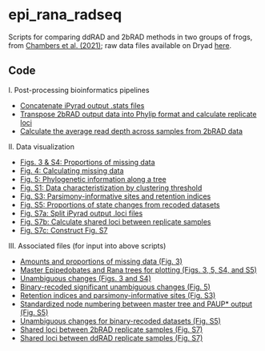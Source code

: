 # epi_rana_radseq

Scripts for comparing ddRAD and 2bRAD methods in two groups of frogs, from [Chambers et al. (2021)](LINKHERE); raw data files available on Dryad [here](LINKHERE).

## Code

I. Post-processing bioinformatics pipelines
* [Concatenate iPyrad output .stats files](https://github.com/eachambers/epi_rana_radseq/blob/master/scripts_data_processing/extract_data.ipynb)
* [Transpose 2bRAD output data into Phylip format and calculate replicate loci](https://github.com/eachambers/epi_rana_radseq/blob/master/scripts_data_processing/2bRADnative_processdata.R)
* [Calculate the average read depth across samples from 2bRAD data](https://github.com/eachambers/epi_rana_radseq/blob/master/scripts_data_processing/2bRAD_depth_stats.R)

II. Data visualization
* [Figs. 3 & S4: Proportions of missing data](https://github.com/eachambers/epi_rana_radseq/blob/master/scripts_data_visualization/Fig3_PAUP_analysis.R)
* [Fig. 4: Calculating missing data](https://github.com/eachambers/epi_rana_radseq/blob/master/scripts_data_visualization/Fig4_Missing_data.R)
* [Fig. 5: Phylogenetic information along a tree](https://github.com/eachambers/epi_rana_radseq/blob/master/scripts_data_visualization/Fig5_Recoded_significance_analysis.R)
* [Fig. S1: Data characteristization by clustering threshold](https://github.com/eachambers/epi_rana_radseq/blob/master/scripts_data_visualization/FigS1_Data_characterization.R)
* [Fig. S3: Parsimony-informative sites and retention indices](https://github.com/eachambers/epi_rana_radseq/blob/master/scripts_data_visualization/FigS3_Retention_index.R)
* [Fig. S5: Proportions of state changes from recoded datasets](https://github.com/eachambers/epi_rana_radseq/blob/master/scripts_data_visualization/FigS5_Dollo_analysis.R)
* [Fig. S7a: Split iPyrad output .loci files](https://github.com/eachambers/epi_rana_radseq/blob/master/scripts_data_visualization/FigS7_a_Split_loci_files.ipynb)
* [Fig. S7b: Calculate shared loci between replicate samples](https://github.com/eachambers/epi_rana_radseq/blob/master/scripts_data_visualization/FigS7_b_Shared_loci_replicates.ipynb)
* [Fig. S7c: Construct Fig. S7](https://github.com/eachambers/epi_rana_radseq/blob/master/scripts_data_visualization/FigS7_c_Shared_loci_replicates.R)

III. Associated files (for input into above scripts)
* [Amounts and proportions of missing data (Fig. 3)](https://github.com/eachambers/epi_rana_radseq/tree/master/data/missing_data_snps.txt)
* [Master Epipedobates and Rana trees for plotting (Figs. 3, 5, S4, and S5)](https://github.com/eachambers/epi_rana_radseq/tree/master/data/master.nexus)
* [Unambiguous changes (Figs. 3 and S4)](https://github.com/eachambers/epi_rana_radseq/tree/master/data/unambig_sums.txt)
* [Binary-recoded significant unambiguous changes (Fig. 5)](https://github.com/eachambers/epi_rana_radseq/tree/master/data/recoded_signonsig.txt)
* [Retention indices and parsimony-informative sites (Fig. S3)](https://github.com/eachambers/epi_rana_radseq/tree/master/data/Retention_PIs.csv)
* [Standardized node numbering between master tree and PAUP* output (Fig. S5)](https://github.com/eachambers/epi_rana_radseq/tree/master/data/Node_numbering_master_trees.png)
* [Unambiguous changes for binary-recoded datasets (Fig. S5)](https://github.com/eachambers/epi_rana_radseq/tree/master/data/Plot-Data-for-MS-FigS5.txt)
* [Shared loci between 2bRAD replicate samples (Fig. S7)](https://github.com/eachambers/epi_rana_radseq/tree/master/data/2bRAD_shared_loci_replicates.csv)
* [Shared loci between ddRAD replicate samples (Fig. S7)](https://github.com/eachambers/epi_rana_radseq/tree/master/data/ddRAD_shared_loci_replicates.csv)
